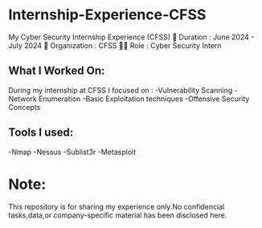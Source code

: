 # Internship-Experience-CFSS
My Cyber Security Internship Experience (CFSS)
📅 Duration : June 2024 - July 2024
🏢 Organization : CFSS 
👨‍💻 Role : Cyber Security Intern 
## What I Worked On:
During my internship at CFSS I focused on : 
-Vulnerability Scanning 
-Network Enumeration 
-Basic Exploitation techniques 
-Offensive Security Concepts 
## Tools I used:
-Nmap 
-Nessus 
-Sublist3r
-Metasploit
# Note:
This repository is for sharing my experience only.No confidencial tasks,data,or company-specific material has been disclosed here.
